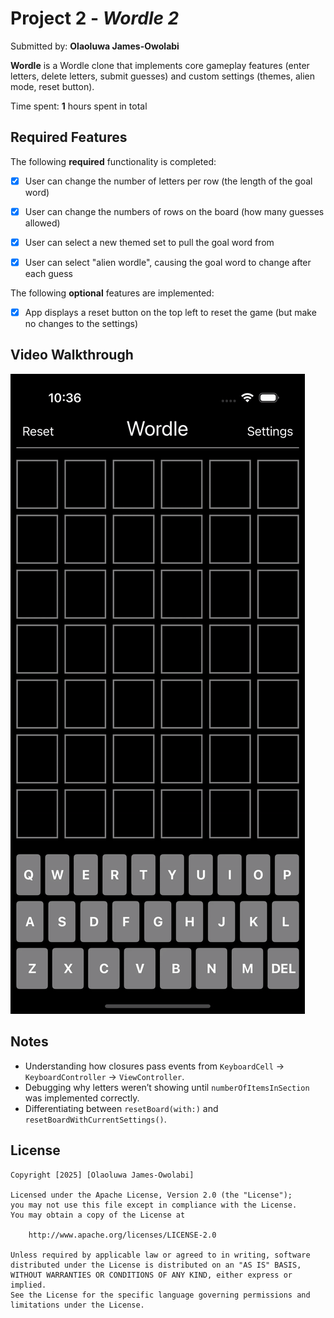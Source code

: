 # Project 2 - *Wordle 2*

Submitted by: **Olaoluwa James-Owolabi**


**Wordle** is a Wordle clone that implements core gameplay features (enter letters, delete letters, submit guesses) and custom settings (themes, alien mode, reset button).

Time spent: **1** hours spent in total  

## Required Features

The following **required** functionality is completed:

- [x] User can change the number of letters per row (the length of the goal word)
- [x] User can change the numbers of rows on the board (how many guesses allowed)
- [x] User can select a new themed set to pull the goal word from
- [x] User can select "alien wordle", causing the goal word to change after each guess


The following **optional** features are implemented:

- [x] App displays a reset button on the top left to reset the game (but make no changes to the settings)

## Video Walkthrough

![Video Walkthrough](Worlde2Recording.gif)

## Notes

- Understanding how closures pass events from `KeyboardCell` → `KeyboardController` → `ViewController`.  
- Debugging why letters weren’t showing until `numberOfItemsInSection` was implemented correctly.  
- Differentiating between `resetBoard(with:)` and `resetBoardWithCurrentSettings()`.  


## License

    Copyright [2025] [Olaoluwa James-Owolabi]

    Licensed under the Apache License, Version 2.0 (the "License");
    you may not use this file except in compliance with the License.
    You may obtain a copy of the License at

        http://www.apache.org/licenses/LICENSE-2.0

    Unless required by applicable law or agreed to in writing, software
    distributed under the License is distributed on an "AS IS" BASIS,
    WITHOUT WARRANTIES OR CONDITIONS OF ANY KIND, either express or implied.
    See the License for the specific language governing permissions and
    limitations under the License.
